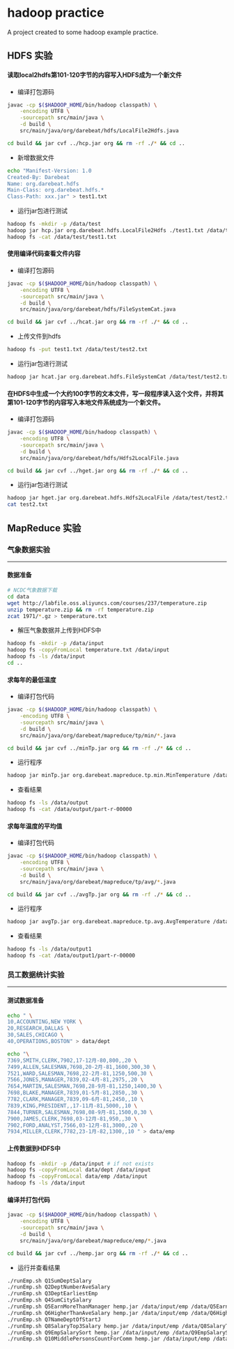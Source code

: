 # hadoop practice

A project created to some hadoop example practice. 

## HDFS 实验

#### 读取local2hdfs第101-120字节的内容写入HDFS成为一个新文件

+ 编译打包源码
```sh
javac -cp $($HADOOP_HOME/bin/hadoop classpath) \
    -encoding UTF8 \
    -sourcepath src/main/java \
    -d build \
    src/main/java/org/darebeat/hdfs/LocalFile2Hdfs.java

cd build && jar cvf ../hcp.jar org && rm -rf ./* && cd ..
```

+ 新增数据文件
```sh
echo "Manifest-Version: 1.0
Created-By: Darebeat
Name: org.darebeat.hdfs
Main-Class: org.darebeat.hdfs.*
Class-Path: xxx.jar" > test1.txt
```

+ 运行jar包进行测试
```sh
hadoop fs -mkdir -p /data/test
hadoop jar hcp.jar org.darebeat.hdfs.LocalFile2Hdfs ./test1.txt /data/test/test1.txt
hadoop fs -cat /data/test/test1.txt
```

#### 使用编译代码查看文件内容

+ 编译打包源码
```sh
javac -cp $($HADOOP_HOME/bin/hadoop classpath) \
    -encoding UTF8 \
    -sourcepath src/main/java \
    -d build \
    src/main/java/org/darebeat/hdfs/FileSystemCat.java

cd build && jar cvf ../hcat.jar org && rm -rf ./* && cd ..
```

+ 上传文件到hdfs
```sh
hadoop fs -put test1.txt /data/test/test2.txt
```

+ 运行jar包进行测试
```sh
hadoop jar hcat.jar org.darebeat.hdfs.FileSystemCat /data/test/test2.txt
```

#### 在HDFS中生成一个大约100字节的文本文件，写一段程序读入这个文件，并将其第101-120字节的内容写入本地文件系统成为一个新文件。

+ 编译打包源码
```sh
javac -cp $($HADOOP_HOME/bin/hadoop classpath) \
    -encoding UTF8 \
    -sourcepath src/main/java \
    -d build \
    src/main/java/org/darebeat/hdfs/Hdfs2LocalFile.java

cd build && jar cvf ../hget.jar org && rm -rf ./* && cd ..
```

+ 运行jar包进行测试
```sh
hadoop jar hget.jar org.darebeat.hdfs.Hdfs2LocalFile /data/test/test2.txt test2.txt
cat test2.txt
```

## MapReduce 实验

### 气象数据实验
---

#### 数据准备
```sh
# NCDC气象数据下载
cd data
wget http://labfile.oss.aliyuncs.com/courses/237/temperature.zip
unzip temperature.zip && rm -rf temperature.zip
zcat 1971/*.gz > temperature.txt
```

+ 解压气象数据并上传到HDFS中

```sh
hadoop fs -mkdir -p /data/input
hadoop fs -copyFromLocal temperature.txt /data/input
hadoop fs -ls /data/input
cd ..
```

#### 求每年的最低温度
+ 编译打包代码
```sh
javac -cp $($HADOOP_HOME/bin/hadoop classpath) \
    -encoding UTF8 \
    -sourcepath src/main/java \
    -d build \
    src/main/java/org/darebeat/mapreduce/tp/min/*.java

cd build && jar cvf ../minTp.jar org && rm -rf ./* && cd ..
```

+ 运行程序
```sh
hadoop jar minTp.jar org.darebeat.mapreduce.tp.min.MinTemperature /data/input/temperature.txt /data/output
```

+ 查看结果
```sh
hadoop fs -ls /data/output
hadoop fs -cat /data/output/part-r-00000
```

#### 求每年温度的平均值
+ 编译打包代码
```sh
javac -cp $($HADOOP_HOME/bin/hadoop classpath) \
    -encoding UTF8 \
    -sourcepath src/main/java \
    -d build \
    src/main/java/org/darebeat/mapreduce/tp/avg/*.java

cd build && jar cvf ../avgTp.jar org && rm -rf ./* && cd ..
```

+ 运行程序
```sh
hadoop jar avgTp.jar org.darebeat.mapreduce.tp.avg.AvgTemperature /data/input/temperature.txt /data/output1
```

+ 查看结果
```sh
hadoop fs -ls /data/output1
hadoop fs -cat /data/output1/part-r-00000
```

### 员工数据统计实验
---

#### 测试数据准备
```sh
echo " \
10,ACCOUNTING,NEW YORK \
20,RESEARCH,DALLAS \
30,SALES,CHICAGO \
40,OPERATIONS,BOSTON" > data/dept

echo "\
7369,SMITH,CLERK,7902,17-12月-80,800,,20 \
7499,ALLEN,SALESMAN,7698,20-2月-81,1600,300,30 \
7521,WARD,SALESMAN,7698,22-2月-81,1250,500,30 \
7566,JONES,MANAGER,7839,02-4月-81,2975,,20 \
7654,MARTIN,SALESMAN,7698,28-9月-81,1250,1400,30 \
7698,BLAKE,MANAGER,7839,01-5月-81,2850,,30 \
7782,CLARK,MANAGER,7839,09-6月-81,2450,,10 \
7839,KING,PRESIDENT,,17-11月-81,5000,,10 \
7844,TURNER,SALESMAN,7698,08-9月-81,1500,0,30 \
7900,JAMES,CLERK,7698,03-12月-81,950,,30 \
7902,FORD,ANALYST,7566,03-12月-81,3000,,20 \
7934,MILLER,CLERK,7782,23-1月-82,1300,,10 " > data/emp
```

#### 上传数据到HDFS中

```sh
hadoop fs -mkdir -p /data/input # if not exists
hadoop fs -copyFromLocal data/dept /data/input
hadoop fs -copyFromLocal data/emp /data/input
hadoop fs -ls /data/input
```

#### 编译并打包代码
```sh
javac -cp $($HADOOP_HOME/bin/hadoop classpath) \
    -encoding UTF8 \
    -sourcepath src/main/java \
    -d build \
    src/main/java/org/darebeat/mapreduce/emp/*.java

cd build && jar cvf ../hemp.jar org && rm -rf ./* && cd ..
```

+ 运行并查看结果
```sh
./runEmp.sh Q1SumDeptSalary
./runEmp.sh Q2DeptNumberAveSalary
./runEmp.sh Q3DeptEarliestEmp
./runEmp.sh Q4SumCitySalary
./runEmp.sh Q5EarnMoreThanManager hemp.jar /data/input/emp /data/Q5EarnMoreThanManager
./runEmp.sh Q6HigherThanAveSalary hemp.jar /data/input/emp /data/Q6HigherThanAveSalary
./runEmp.sh Q7NameDeptOfStartJ
./runEmp.sh Q8SalaryTop3Salary hemp.jar /data/input/emp /data/Q8SalaryTop3Salary
./runEmp.sh Q9EmpSalarySort hemp.jar /data/input/emp /data/Q9EmpSalarySort
./runEmp.sh Q10MiddlePersonsCountForComm hemp.jar /data/input/emp /data/Q10MiddlePersonsCountForComm
```